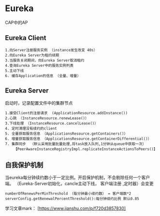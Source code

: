 Eureka
===
CAP中的AP

Eureka Client
---
    
    1.向Server注册服务实例 （instance发生改变 40s）
    2.向Eureka Server为租约续期
    3.当服务关闭期间，向Eureka Server取消租约
    4.查询Eureka Server中的服务实例列表
    5.主动下线
    6. 缓存Application的信息 （全量、增量）
    
Eureka Server
---
启动时，记录配置文件中的集群节点

    1.接受Client的注册请求  (ApplicationResource.addInstance())
    2.心跳 （InstanceResource.renewLease()）
    3.下线处理 （InstanceResource.cancelLease()）
    4. 定时清理没有续约的client
    5. 全量获取服务信息 （ApplicationsResource.getContainers()）
    6. 增量获取服务信息 （ApplicationsResource.getContainerDifferential()）
    7. 集群同步  （默认采用批量批量处理,将task放入队列,1分钟从queue中获取一次）
        【PeerAwareInstanceRegistryImpl.replicateInstanceActionsToPeers()】
    
自我保护机制
---
当eureka每分钟续约数小于一定比例。开启保护机制，不会剔除任何一个客户端。
（Eureka-Server初始化，cancle主动下线， 客户端注册 ,定时器）会变更

    numberOfRenewsPerMinThreshold （每分钟最小续约数） = 客户端数*2
    serverConfig.getRenewalPercentThreshold():每分钟续约比例 默认0.85
    
学习文章mark： [https://www.jianshu.com/p/f720d3857830]
